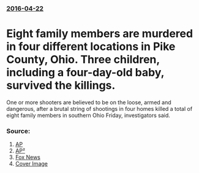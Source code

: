 ### [2016-04-22](/news/2016/04/22/index.md)

# Eight family members are murdered in four different locations in Pike County, Ohio. Three children, including a four-day-old baby, survived the killings. 

One or more shooters are believed to be on the loose, armed and dangerous, after a brutal string of shootings in four homes killed a total of eight family members in southern Ohio Friday, investigators said.


### Source:

1. [AP](http://hosted2.ap.org/APDEFAULT/3d281c11a96b4ad082fe88aa0db04305/Article_2016-04-22-US--Ohio%20Shootings/id-de31e5d00f7e493e9cc1d09294a14300)
2. [AP²](http://bigstory.ap.org/article/c3f22bbf68d5427c97a40e6e212e7d61/shootings-multiple-fatalities-reported-southern-ohio)
3. [Fox News](http://www.foxnews.com/us/2016/04/22/shooting-reportedly-kills-7-at-ohio-home.html)
3. [Cover Image](http://a57.foxnews.com/media2.foxnews.com/BrightCove/694940094001/2016/04/22/0/0/694940094001_4857995206001_75c35c55-dc14-4cfc-9eb2-efeb789ef6cc.jpg?ve=1)
